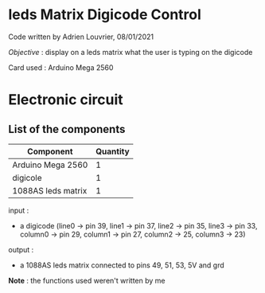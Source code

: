 # **leds Matrix Digicode Control**

Code written by Adrien Louvrier, 08/01/2021

 *Objective* : display on a leds matrix what the user is typing on the digicode

Card used : Arduino Mega 2560

# Electronic circuit

## **List of the components**

Component | Quantity 
----------|----------
Arduino Mega 2560 | 1
digicole | 1
1088AS leds matrix | 1

input : 
- a digicode (line0 -> pin 39, line1 -> pin 37, line2 -> pin 35, line3 -> pin 33, column0 -> pin 29, column1 -> pin 27, column2 -> 25, column3 -> 23)
	
output : 
- a 1088AS leds matrix connected to pins 49, 51, 53, 5V and grd

**Note** : the functions used weren't written by me